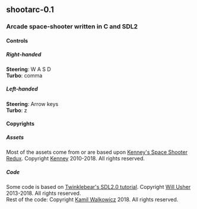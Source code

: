 ## shootarc-0.1
### Arcade space-shooter written in C and SDL2
  
#### Controls
##### Right-handed
**Steering**: W A S D  
**Turbo**: comma

##### Left-handed
**Steering**: Arrow keys  
**Turbo**: z


#### Copyrights
##### Assets
Most of the assets come from or are based upon [Kenney's Space Shooter Redux](kenney.nl/assets/space-shooter-redux). Copyright [Kenney](kenney.nl) 2010-2018. All rights reserved.

##### Code
Some code is based on [Twinklebear's SDL2.0 tutorial](http://www.willusher.io/pages/sdl2/0). Copyright [Will Usher](willusher.io) 2013-2018. All rights reserved.  
Rest of the code: Copyright [Kamil Walkowicz](twitter.com/khwalkowicz) 2018. All rights reserved.